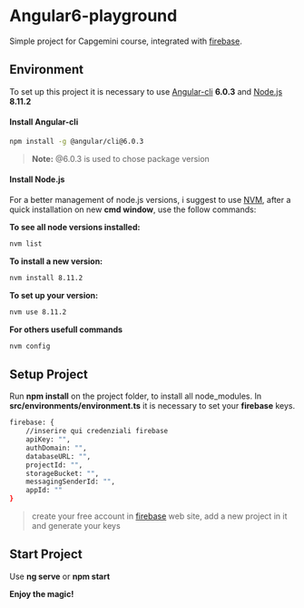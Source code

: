 # Angular6-playground
Simple project for Capgemini course, integrated with [firebase](https://firebase.google.com/).

## Environment
To set up this project it is necessary to use [Angular-cli](https://www.npmjs.com/package/@angular/cli) **6.0.3** and [Node.js](https://nodejs.org/en/) **8.11.2**
#### Install Angular-cli 
```sh
npm install -g @angular/cli@6.0.3
```
[](https://nodejs.org/en/)
>**Note:** @6.0.3 is used to chose package version
#### Install Node.js
For a better management of node.js versions, i  suggest to use [NVM](https://github.com/nvm-sh/nvm),
after a quick installation on new **cmd window**, use the follow commands:

**To see all node versions installed:**
```sh
nvm list
```
**To install a new version:**
```sh
nvm install 8.11.2
```
**To set up your version:**
```sh
nvm use 8.11.2
```
**For others usefull commands**
```sh
nvm config
```
## Setup Project
Run **npm install** on the project folder, to install all node_modules.
In **src/environments/environment.ts** it is necessary to set your **firebase** keys.
```sh
firebase: {
	//inserire qui credenziali firebase
	apiKey: "",
	authDomain: "",
	databaseURL: "",
	projectId: "",
	storageBucket: "",
	messagingSenderId: "",
	appId: ""
} 
```
>create your free account in [firebase](https://firebase.google.com/) web site, add a new project in it and generate your keys
## Start Project
Use **ng serve** or **npm start**

**Enjoy the magic!**
